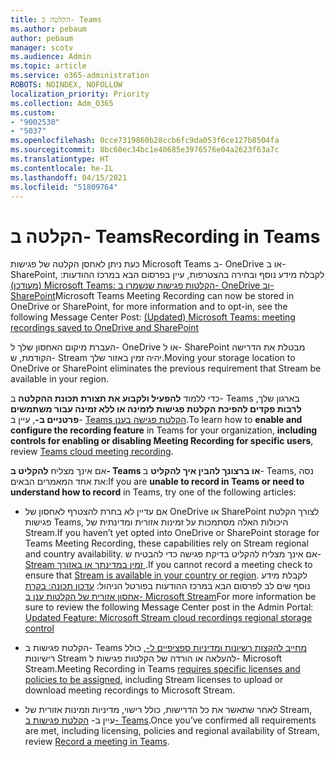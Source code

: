 ```yaml
---
title: הקלטה ב- Teams
ms.author: pebaum
author: pebaum
manager: scotv
ms.audience: Admin
ms.topic: article
ms.service: o365-administration
ROBOTS: NOINDEX, NOFOLLOW
localization_priority: Priority
ms.collection: Adm_O365
ms.custom:
- "9002530"
- "5037"
ms.openlocfilehash: 0cce7319860b28ccb6fc9da053f6ce127b8504fa
ms.sourcegitcommit: 8bc60ec34bc1e40685e3976576e04a2623f63a7c
ms.translationtype: HT
ms.contentlocale: he-IL
ms.lasthandoff: 04/15/2021
ms.locfileid: "51809764"
---
```

# <a name="recording-in-teams"></a><span data-ttu-id="be40c-102">הקלטה ב- Teams</span><span class="sxs-lookup"><span data-stu-id="be40c-102">Recording in Teams</span></span>

<span data-ttu-id="be40c-103">כעת ניתן לאחסן הקלטה של פגישות Microsoft Teams ב- OneDrive או ב- SharePoint, לקבלת מידע נוסף ובחירה בהצטרפות, עיין בפרסום הבא במרכז ההודעות: [(מעודכן) Microsoft Teams: הקלטות פגישות שנשמרו ב- OneDrive וב- SharePoint](https://portal.microsoft.com/Adminportal/Home?ref=MessageCenter&id=MC222640)</span><span class="sxs-lookup"><span data-stu-id="be40c-103">Microsoft Teams Meeting Recording can now be stored in OneDrive or SharePoint, for more information and to opt-in, see the following Message Center Post: [(Updated) Microsoft Teams: meeting recordings saved to OneDrive and SharePoint](https://portal.microsoft.com/Adminportal/Home?ref=MessageCenter&id=MC222640)</span></span>

<span data-ttu-id="be40c-104">העברת מיקום האחסון שלך ל- OneDrive או ל- SharePoint מבטלת את הדרישה הקודמת, ש- Stream יהיה זמין באזור שלך.</span><span class="sxs-lookup"><span data-stu-id="be40c-104">Moving your storage location to OneDrive or SharePoint eliminates the previous requirement that Stream be available in your region.</span></span>

<span data-ttu-id="be40c-105">כדי ללמוד **להפעיל ולקבוע את תצורת תכונת ההקלטה** ב- Teams בארגון שלך, **לרבות פקדים להפיכת הקלטת פגישות לזמינה או ללא זמינה עבור משתמשים פרטניים ב-**, עיין ב- [Teams הקלטת פגישה בענן](https://docs.microsoft.com/microsoftteams/cloud-recording).</span><span class="sxs-lookup"><span data-stu-id="be40c-105">To learn how to **enable and configure the recording feature** in Teams for your organization, **including controls for enabling or disabling Meeting Recording for specific users**, review [Teams cloud meeting recording](https://docs.microsoft.com/microsoftteams/cloud-recording).</span></span>

<span data-ttu-id="be40c-106">אם אינך מצליח **להקליט ב- Teams או ברצונך להבין איך להקליט** ב- Teams, נסה את אחד המאמרים הבאים:</span><span class="sxs-lookup"><span data-stu-id="be40c-106">If you are **unable to record in Teams or need to understand how to record** in Teams, try one of the following articles:</span></span>

- <span data-ttu-id="be40c-107">אם עדיין לא בחרת להצטרף לאחסון של OneDrive או SharePoint לצורך הקלטת פגישות Teams, היכולות האלה מסתמכות על זמינות אזורית ומדינתית של Stream.</span><span class="sxs-lookup"><span data-stu-id="be40c-107">If you haven’t yet opted into OneDrive or SharePoint storage for Teams Meeting Recording, these capabilities rely on Stream regional and country availability.</span></span> <span data-ttu-id="be40c-108">אם אינך מצליח להקליט בדיקת פגישה כדי להבטיח ש- [Stream זמין במדינתך או באזורך ](https://docs.microsoft.com/stream/faq#which-regions-does-microsoft-stream-host-my-data-in).</span><span class="sxs-lookup"><span data-stu-id="be40c-108">If you cannot record a meeting check to ensure that [Stream is available in your country or region](https://docs.microsoft.com/stream/faq#which-regions-does-microsoft-stream-host-my-data-in).</span></span> <span data-ttu-id="be40c-109">לקבלת מידע נוסף שים לב לפרסום הבא במרכז ההודעות בפורטל הניהול: [עדכון תכונה: בקרת אחסון אזורית של הקלטות ענן ב- Microsoft Stream](https://admin.microsoft.com/AdminPortal/Home#/MessageCenter?id=MC214327)</span><span class="sxs-lookup"><span data-stu-id="be40c-109">For more information be sure to review the following Message Center post in the Admin Portal: [Updated Feature: Microsoft Stream cloud recordings regional storage control](https://admin.microsoft.com/AdminPortal/Home#/MessageCenter?id=MC214327)</span></span>

- <span data-ttu-id="be40c-110">הקלטת פגישות ב- Teams [מחייב להקצות רשיונות ומדיניות ספציפיים ל-](https://docs.microsoft.com/microsoftteams/cloud-recording#prerequisites-for-teams-cloud-meeting-recording), כולל רישיונות Stream להעלאה או הורדה של הקלטות פגישות ל- Microsoft Stream.</span><span class="sxs-lookup"><span data-stu-id="be40c-110">Meeting Recording in Teams [requires specific licenses and policies to be assigned](https://docs.microsoft.com/microsoftteams/cloud-recording#prerequisites-for-teams-cloud-meeting-recording), including Stream licenses to upload or download meeting recordings to Microsoft Stream.</span></span>

- <span data-ttu-id="be40c-111">לאחר שתאשר את כל הדרישות, כולל רישוי, מדיניות וזמינות אזורית של Stream, עיין ב- [הקלטת פגישות ב- Teams](https://support.office.com/article/34dfbe7f-b07d-4a27-b4c6-de62f1348c24).</span><span class="sxs-lookup"><span data-stu-id="be40c-111">Once you’ve confirmed all requirements are met, including licensing, policies and regional availability of Stream, review [Record a meeting in Teams](https://support.office.com/article/34dfbe7f-b07d-4a27-b4c6-de62f1348c24).</span></span>
